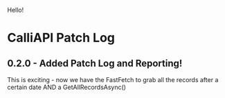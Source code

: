 Hello!

# CalliAPI Patch Log

## 0.2.0 - Added Patch Log and Reporting!
This is exciting - now we have the FastFetch to grab all the records after a certain date AND a GetAllRecordsAsync()